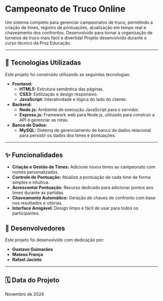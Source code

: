 # Campeonato de Truco Online

Um sistema completo para gerenciar campeonatos de truco, permitindo a criação de times, registro de pontuações, atualização em tempo real e chaveamento dos confrontos. Desenvolvido para tornar a organização de torneios de truco mais fácil e divertida!
Projeto desenvolvido durante o curso técnico da Proz Educação.

---

## 🚀 Tecnologias Utilizadas

Este projeto foi construído utilizando as seguintes tecnologias:

* **Frontend:**
    * **HTML5:** Estrutura semântica das páginas.
    * **CSS3:** Estilização e design responsivo.
    * **JavaScript:** Interatividade e lógica do lado do cliente.
* **Backend:**
    * **Node.js:** Ambiente de execução JavaScript para o servidor.
    * **Express.js:** Framework web para Node.js, utilizado para construir a API e gerenciar as rotas.
* **Banco de Dados:**
    * **MySQL:** Sistema de gerenciamento de banco de dados relacional para persistir os dados dos times e pontuações.

---

## ✨ Funcionalidades

* **Criação e Gestão de Times:** Adicione novos times ao campeonato com nomes personalizados.
* **Controle de Pontuação:** Atualize a pontuação de cada time de forma simples e intuitiva.
* **Acrescentar Pontuação:** Recurso dedicado para adicionar pontos aos times durante as partidas.
* **Chaveamento Automático:** Geração de chaves de confronto com base nos resultados e vitórias.
* **Interface Amigável:** Design limpo e fácil de usar para todos os participantes.



## 🚀 Desenvolvedores

Este projeto foi desenvolvido com dedicação por:

* **Gustavo Guimarães**
* **Mateus França**
* **Rafael Jacinto**

---

## 🗓️ Data do Projeto

Novembro de 2024
